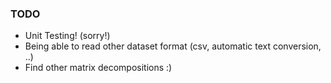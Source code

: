 ### TODO

- Unit Testing! (sorry!)
- Being able to read other dataset format (csv, automatic text conversion, ..) 
- Find other matrix decompositions :)

